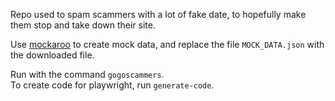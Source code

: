 Repo used to spam scammers with a lot of fake date, to hopefully make them stop and take down their site.

Use [mockaroo](https://www.mockaroo.com/) to create mock data, and replace the file `MOCK_DATA.json` with the downloaded
file.

Run with the command `gogoscammers`.  
To create code for playwright, run `generate-code`.
